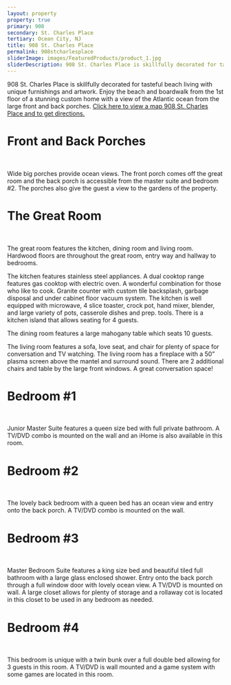 ```yaml
---
layout: property
property: true
primary: 908
secondary: St. Charles Place
tertiary: Ocean City, NJ
title: 908 St. Charles Place
permalink: 908stcharlesplace
sliderImage: images/FeaturedProducts/product_1.jpg
sliderDescription: 908 St. Charles Place is skillfully decorated for tasteful beach living with unique furnishings and artwork. Enjoy the beach and boardwalk from the 1st floor of a stunning custom home with a view of the Atlantic ocean from the large front and back porches.
---
```


908 St. Charles Place is skillfully decorated for tasteful beach living with unique furnishings and artwork. Enjoy the beach and boardwalk from the 1st floor of a stunning custom home with a view of the Atlantic ocean from the large front and back porches. <a href="https://maps.google.com/maps?f=q&source=s_q&hl=en&geocode=&q=908+St+Charles+Pl,+Ocean+City,+NJ+08226&sll=39.430124,-74.632988&sspn=0.012116,0.015922&ie=UTF8&ll=39.290601,-74.55554&spn=0.031886,0.054932&z=14&iwloc=A&output=embed" rel="map" title="908 St. Charles Place, Ocean City, NJ 08226">Click here to view a map 908 St. Charles  Place and to get directions.</a>

<h1>Front and Back Porches</h1>

<div class="gallery" style="float: none;">
<a href="images/908/DSCF1867.JPG" rel="lightbox" title="Front and Back Porches"><img class="productLarge_narrow" src="images/908/DSCF1867.JPG" alt="" /></a>
<a href="images/908/DSCF1865.JPG" rel="lightbox" title="Front and Back Porches"><img class="productLarge_narrow" src="images/908/DSCF1865.JPG" alt="" /></a>
<a href="images/908/DSCF1890.JPG" rel="lightbox" title="Front and Back Porches"><img class="productLarge_narrow" src="images/908/DSCF1890.JPG" alt="" /></a>
<a href="images/908/DSCF1864.JPG" rel="lightbox" title="Front and Back Porches"><img class="productLarge_narrow" src="images/908/DSCF1864.JPG" alt="" /></a>
<a href="images/908/DSCF1889.JPG" rel="lightbox" title="Front and Back Porches"><img class="productLarge_narrow" src="images/908/DSCF1889.JPG" alt="" /></a>
<a href="images/908/DSC_3897.JPG" rel="lightbox" title="Front and Back Porches"><img class="productLarge_narrow" src="images/908/DSC_3897.JPG" alt="" /></a>
</div>

<p>Wide big porches provide ocean views. The front porch comes off the great room and the back porch is accessible from the master suite and bedroom #2.  The porches also give the guest a view to the gardens of the property.</p>

<h1>The Great Room</h1>

<div class="gallery" style="float: none;">
<a href="images/908/DSCF1871.JPG" rel="lightbox" title="The Great Room"><img class="productLarge_narrow" src="images/908/DSCF1871.JPG" alt="" /></a>
<a href="images/908/DSCF1869.JPG" rel="lightbox" title="The Great Room"><img class="productLarge_narrow" src="images/908/DSCF1869.JPG" alt="" /></a>
<a href="images/908/DSCF1868.JPG" rel="lightbox" title="The Great Room"><img class="productLarge_narrow" src="images/908/DSCF1868.JPG" alt="" /></a>
<a href="images/908/DSCF1872.JPG" rel="lightbox" title="The Great Room"><img class="productLarge_narrow" src="images/908/DSCF1872.JPG" alt="" /></a>
</div>


<p>The great room features the kitchen, dining room and living room. Hardwood floors are throughout the great room, entry way and hallway to bedrooms.</p>

<p>The kitchen features stainless steel appliances. A dual cooktop range features gas cooktop with electric oven. A wonderful combination for those who like to cook.  Granite counter with custom tile backsplash, garbage disposal and under cabinet floor vacuum system. The kitchen is well equipped with microwave, 4 slice toaster, crock pot, hand mixer, blender, and large variety of pots, casserole dishes and prep. tools. There is a kitchen island that allows seating for 4 guests.</p>

<p>The dining room features a large mahogany table which seats 10 guests.</p>

<p>The living room features a sofa, love seat, and chair for plenty of space for conversation and TV watching. The living room has a fireplace with a 50” plasma screen above the mantel and surround sound. There are 2 additional chairs and table by the large front windows. A great conversation space!</p>


<h1>Bedroom #1</h1>

<div class="gallery" style="float: none;">
<a href="images/908/DSCF1875.JPG" rel="lightbox" title="Bedroom #1"><img class="productLarge_narrow" src="images/908/DSCF1875.JPG" alt="" /></a>
<a href="images/908/DSCF1876.JPG" rel="lightbox" title="Bedroom #1"><img class="productLarge_narrow" src="images/908/DSCF1876.JPG" alt="" /></a>
<a href="images/908/DSC_3901.JPG" rel="lightbox" title="Bedroom #1"><img class="productLarge_narrow" src="images/908/DSC_3901.JPG" alt="" /></a>
</div>

<p>Junior Master Suite features a queen size bed with full private bathroom. A TV/DVD combo is mounted on the wall and an iHome is also available in this room.</p>

<h1>Bedroom #2</h1>

<div class="gallery" style="float: none;">
<a href="images/908/DSCF1882.JPG" rel="lightbox" title="Bedroom #1"><img class="productLarge_narrow" src="images/908/DSCF1882.JPG" alt="" /></a>
<a href="images/908/DSCF1884.JPG" rel="lightbox" title="Bedroom #1"><img class="productLarge_narrow" src="images/908/DSCF1884.JPG" alt="" /></a>
<a href="images/908/DSCF1883.JPG" rel="lightbox" title="Bedroom #1"><img class="productLarge_narrow" src="images/908/DSCF1883.JPG" alt="" /></a>
</div>

<p>The lovely back bedroom with a queen bed has an ocean view and entry onto the back porch. A TV/DVD combo is mounted on the wall.</p>

<h1>Bedroom #3</h1>

<div class="gallery" style="float: none;">
<a href="images/908/DSCF1886.JPG" rel="lightbox" title="Bedroom #3"><img class="productLarge_narrow" src="images/908/DSCF1886.JPG" alt="" /></a>
<a href="images/908/DSCF1891.JPG" rel="lightbox" title="Bedroom #3"><img class="productLarge_narrow" src="images/908/DSCF1891.JPG" alt="" /></a>
<a href="images/908/DSCF1893.JPG" rel="lightbox" title="Bedroom #3"><img class="productLarge_narrow" src="images/908/DSCF1893.JPG" alt="" /></a>
</div>

<p>Master Bedroom Suite features a king size bed and beautiful tiled full bathroom with a large glass enclosed shower. Entry onto the back porch through a full window door with lovely ocean view. A TV/DVD is mounted on wall. A large closet allows for plenty of storage and a rollaway cot is located in this closet to be used in any bedroom as needed.</p>

<h1>Bedroom #4</h1>

<div class="gallery" style="float: none;">
<a href="images/908/DSCF1878.JPG" rel="lightbox" title="Bedroom #4"><img class="productLarge_narrow" src="images/908/DSCF1878.JPG" alt="" /></a>
<a href="images/908/DSC_3888.JPG" rel="lightbox" title="Bedroom #4"><img class="productLarge_narrow" src="images/908/DSC_3888.JPG" alt="" /></a>
</div>

<p>This bedroom is unique with a twin bunk over a full double bed allowing for 3 guests in this room. A TV/DVD is wall mounted and a game system with some games are located in this room.</p>
